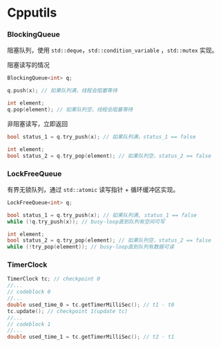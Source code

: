 # Cpputils

### BlockingQueue

阻塞队列，使用 `std::deque`，`std::condition_variable` ，`std::mutex` 实现。

阻塞读写的情况

```cpp
BlockingQueue<int> q;

q.push(x); // 如果队列满，线程会阻塞等待

int element;
q.pop(element); // 如果队列空，线程会阻塞等待
```

非阻塞读写，立即返回

```cpp
bool status_1 = q.try_push(x); // 如果队列满，status_1 == false

int element;
bool status_2 = q.try_pop(element); // 如果队列空，status_2 == false
```


### LockFreeQueue

有界无锁队列，通过 `std::atomic` 读写指针 + 循环缓冲区实现。

```cpp
LockFreeQueue<int> q;

bool status_1 = q.try_push(x); // 如果队列满, status_1 == false
while (!q.try_push(x)); // busy-loop直到队列有空间可写

int element;
bool status_2 = q.try_pop(element); // 如果队列空，status_2 == false
while (!try_pop(element)); // busy-loop直到队列有数据可读
```


### TimerClock


```cpp
TimerClock tc; // checkpoint 0
//...
// codeblock 0
//...
double used_time_0 = tc.getTimerMilliSec(); // t1 - t0
tc.update(); // checkpoint 1(update tc)
//...
// codeblock 1
//...
double used_time_1 = tc.getTimerMilliSec(); // t2 - t1
```
